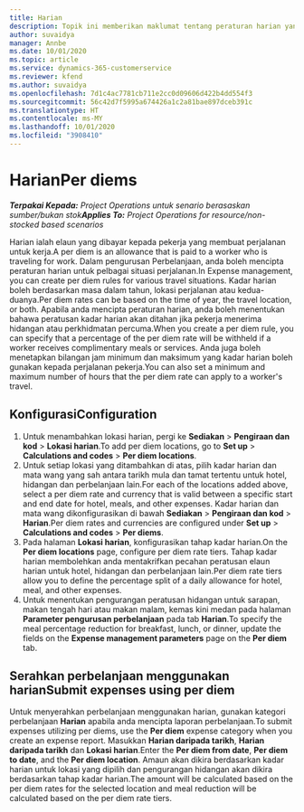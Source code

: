 ```yaml
---
title: Harian
description: Topik ini memberikan maklumat tentang peraturan harian yang digunakan dalam pengurusan Perbelanjaan.
author: suvaidya
manager: Annbe
ms.date: 10/01/2020
ms.topic: article
ms.service: dynamics-365-customerservice
ms.reviewer: kfend
ms.author: suvaidya
ms.openlocfilehash: 7d1c4ac7781cb711e2cc0d09606d422b4dd554f3
ms.sourcegitcommit: 56c42d7f5995a674426a1c2a81bae897dceb391c
ms.translationtype: HT
ms.contentlocale: ms-MY
ms.lasthandoff: 10/01/2020
ms.locfileid: "3908410"
---
```

# <a name="per-diems"></a><span data-ttu-id="8c114-103">Harian</span><span class="sxs-lookup"><span data-stu-id="8c114-103">Per diems</span></span>

<span data-ttu-id="8c114-104">_**Terpakai Kepada:** Project Operations untuk senario berasaskan sumber/bukan stok_</span><span class="sxs-lookup"><span data-stu-id="8c114-104">_**Applies To:** Project Operations for resource/non-stocked based scenarios_</span></span>


<span data-ttu-id="8c114-105">Harian ialah elaun yang dibayar kepada pekerja yang membuat perjalanan untuk kerja.</span><span class="sxs-lookup"><span data-stu-id="8c114-105">A per diem is an allowance that is paid to a worker who is traveling for work.</span></span> <span data-ttu-id="8c114-106">Dalam pengurusan Perbelanjaan, anda boleh mencipta peraturan harian untuk pelbagai situasi perjalanan.</span><span class="sxs-lookup"><span data-stu-id="8c114-106">In Expense management, you can create per diem rules for  various travel situations.</span></span> <span data-ttu-id="8c114-107">Kadar harian boleh berdasarkan masa dalam tahun, lokasi perjalanan atau kedua-duanya.</span><span class="sxs-lookup"><span data-stu-id="8c114-107">Per diem rates can be based on the time of year, the travel location, or both.</span></span> <span data-ttu-id="8c114-108">Apabila anda mencipta peraturan harian, anda boleh menentukan bahawa peratusan kadar harian akan ditahan jika pekerja menerima hidangan atau perkhidmatan percuma.</span><span class="sxs-lookup"><span data-stu-id="8c114-108">When you create a per diem  rule, you can specify that a percentage of the per diem rate will be withheld if a worker receives complimentary meals or services.</span></span> <span data-ttu-id="8c114-109">Anda juga boleh menetapkan bilangan jam minimum dan maksimum yang kadar harian boleh gunakan kepada perjalanan pekerja.</span><span class="sxs-lookup"><span data-stu-id="8c114-109">You can also set a minimum and maximum number of hours that the per diem rate can apply to a worker's travel.</span></span>

## <a name="configuration"></a><span data-ttu-id="8c114-110">Konfigurasi</span><span class="sxs-lookup"><span data-stu-id="8c114-110">Configuration</span></span> 

1. <span data-ttu-id="8c114-111">Untuk menambahkan lokasi harian, pergi ke **Sediakan** > **Pengiraan dan kod** > **Lokasi harian**.</span><span class="sxs-lookup"><span data-stu-id="8c114-111">To add per diem locations, go to **Set up** > **Calculations and codes** > **Per diem locations**.</span></span>
2. <span data-ttu-id="8c114-112">Untuk setiap lokasi yang ditambahkan di atas, pilih kadar harian dan mata wang yang sah antara tarikh mula dan tamat tertentu untuk hotel, hidangan dan perbelanjaan lain.</span><span class="sxs-lookup"><span data-stu-id="8c114-112">For each of the locations added above, select a per diem rate and currency that is valid between a specific start and end date for hotel, meals, and other expenses.</span></span> <span data-ttu-id="8c114-113">Kadar harian dan mata wang dikonfigurasikan di bawah **Sediakan** > **Pengiraan dan kod** > **Harian**.</span><span class="sxs-lookup"><span data-stu-id="8c114-113">Per diem rates and currencies are configured under **Set up** > **Calculations and codes** > **Per diems**.</span></span>
3. <span data-ttu-id="8c114-114">Pada halaman **Lokasi harian**, konfigurasikan tahap kadar harian.</span><span class="sxs-lookup"><span data-stu-id="8c114-114">On the **Per diem locations** page, configure per diem rate tiers.</span></span> <span data-ttu-id="8c114-115">Tahap kadar harian membolehkan anda mentakrifkan pecahan peratusan elaun harian untuk hotel, hidangan dan perbelanjaan lain.</span><span class="sxs-lookup"><span data-stu-id="8c114-115">Per diem rate tiers allow you to define the percentage split of a daily allowance for hotel, meal, and other expenses.</span></span> 
4. <span data-ttu-id="8c114-116">Untuk menentukan pengurangan peratusan hidangan untuk sarapan, makan tengah hari atau makan malam, kemas kini medan pada halaman **Parameter pengurusan perbelanjaan** pada tab **Harian**.</span><span class="sxs-lookup"><span data-stu-id="8c114-116">To specify the meal percentage reduction for breakfast, lunch, or dinner, update the fields on the **Expense management parameters** page on the **Per diem** tab.</span></span> 
    
## <a name="submit-expenses-using-per-diem"></a><span data-ttu-id="8c114-117">Serahkan perbelanjaan menggunakan harian</span><span class="sxs-lookup"><span data-stu-id="8c114-117">Submit expenses using per diem</span></span>
<span data-ttu-id="8c114-118">Untuk menyerahkan perbelanjaan menggunakan harian, gunakan kategori perbelanjaan **Harian** apabila anda mencipta laporan perbelanjaan.</span><span class="sxs-lookup"><span data-stu-id="8c114-118">To submit expenses utilizing per diems, use the **Per diem** expense category when you create an expense report.</span></span> <span data-ttu-id="8c114-119">Masukkan **Harian daripada tarikh**, **Harian daripada tarikh** dan **Lokasi harian**.</span><span class="sxs-lookup"><span data-stu-id="8c114-119">Enter the **Per diem from date**, **Per diem to date**,  and the **Per diem location**.</span></span> <span data-ttu-id="8c114-120">Amaun akan dikira berdasarkan kadar harian untuk lokasi yang dipilih dan pengurangan hidangan akan dikira berdasarkan tahap kadar harian.</span><span class="sxs-lookup"><span data-stu-id="8c114-120">The amount will be calculated based on the per diem rates for the selected location and meal reduction will be calculated based on the per diem rate tiers.</span></span>
